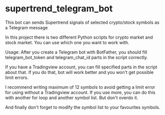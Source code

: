 # supertrend_telegram_bot
This bot can sends Supertrend signals of selected crypto/stock symbols as a Telegram message

In this project there is two different Python scripts for crypto market and stock market. You can use which one you want to work with. 

Usage:
After you create a Telegram bot with BotFather, you should fill telegram_bot_token and telegram_chat_id parts in the script correctly.

If you have a Tradingview account, you can fill specified parts in the script about that. If you do that, bot will work better and you won't get possible limit errors.

I recommend writing maximum of 12 symbols to avoid getting a limit error for using without a Tradingview account. If you use more, you can do this with another for loop and another symbol list. But don't overdo it.

And finally don't forget to modify the symbol list to your favourites symbols. 
